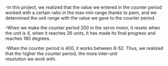 -In this project, we realized that the value we entered in the counter period worked with a certain ratio in the max-min range thanks to pwm, and we determined the unit range with the value we gave to the counter period.

-When we make the counter period 200 in the servo motor, it resets when the unit is 4, when it reaches 26 units, it has made its final progress and reaches 180 degrees.

-When the counter period is 400, it works between 8-52. Thus, we realized that the higher the counter period, the more inter-unit resolution we work with.
